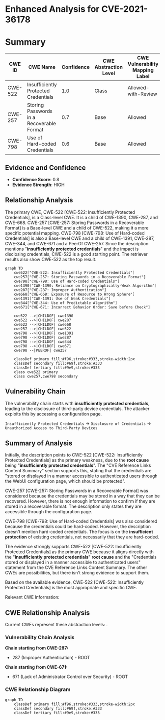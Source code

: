 # Enhanced Analysis for CVE-2021-36178

# Summary
| CWE ID | CWE Name | Confidence | CWE Abstraction Level | CWE Vulnerability Mapping Label | CWE-Vulnerability Mapping Notes |
|---|---|---|---|---|---|
| CWE-522 | Insufficiently Protected Credentials | 1.0 | Class | Allowed-with-Review | Primary CWE |
| CWE-257 | Storing Passwords in a Recoverable Format | 0.7 | Base | Allowed | Secondary Candidate |
| CWE-798 | Use of Hard-coded Credentials | 0.6 | Base | Allowed | Secondary Candidate |

## Evidence and Confidence

*   **Confidence Score:** 0.8
*   **Evidence Strength:** HIGH

## Relationship Analysis
The primary CWE, CWE-522 [CWE-522: Insufficiently Protected Credentials], is a Class-level CWE. It is a child of CWE-1390, CWE-287, and CWE-668. CWE-257 [CWE-257: Storing Passwords in a Recoverable Format] is a Base-level CWE and a child of CWE-522, making it a more specific potential mapping. CWE-798 [CWE-798: Use of Hard-coded Credentials] is also a Base-level CWE and a child of CWE-1391, CWE-287, CWE-344, and CWE-671 and a PeerOf CWE-257. Since the description mentions "**insufficiently protected credentials**" and the impact is disclosing credentials, CWE-522 is a good starting point. The retriever results also show CWE-522 as the top result.

```mermaid
graph TD
    cwe522["CWE-522: Insufficiently Protected Credentials"]
    cwe257["CWE-257: Storing Passwords in a Recoverable Format"]
    cwe798["CWE-798: Use of Hard-coded Credentials"]
    cwe1390["CWE-1390: Reliance on Cryptographically-Weak Algorithm"]
    cwe287["CWE-287: Improper Authentication"]
    cwe668["CWE-668: Exposure of Resource to Wrong Sphere"]
    cwe1391["CWE-1391: Use of Weak Credentials"]
    cwe344["CWE-344: Use of Predictable Algorithm"]
    cwe671["CWE-671: Incorrect Behavior Order: Save before Check"]

    cwe522 -->|CHILDOF| cwe1390
    cwe522 -->|CHILDOF| cwe287
    cwe522 -->|CHILDOF| cwe668
    cwe257 -->|CHILDOF| cwe522
    cwe798 -->|CHILDOF| cwe1391
    cwe798 -->|CHILDOF| cwe287
    cwe798 -->|CHILDOF| cwe344
    cwe798 -->|CHILDOF| cwe671
    cwe798 --|PEEROF| cwe257

    classDef primary fill:#f96,stroke:#333,stroke-width:2px
    classDef secondary fill:#69f,stroke:#333
    classDef tertiary fill:#9e9,stroke:#333
    class cwe522 primary
    class cwe257,cwe798 secondary
```

## Vulnerability Chain
The vulnerability chain starts with **insufficiently protected credentials**, leading to the disclosure of third-party device credentials. The attacker exploits this by accessing a configuration page.

`Insufficiently Protected Credentials` -> `Disclosure of Credentials` -> `Unauthorized Access to Third-Party Devices`

## Summary of Analysis
Initially, the description points to CWE-522 [CWE-522: Insufficiently Protected Credentials] as the primary weakness, due to the **root cause** being "**insufficiently protected credentials**". The "CVE Reference Links Content Summary" section supports this, stating that the credentials are "stored or displayed in a manner accessible to authenticated users through the WebUI configuration page, which should be protected".

CWE-257 [CWE-257: Storing Passwords in a Recoverable Format] was considered because the credentials may be stored in a way that they can be recovered. However, there is not enough information to confirm if they are stored in a recoverable format. The description only states they are accessible through the configuration page.

CWE-798 [CWE-798: Use of Hard-coded Credentials] was also considered because the credentials could be hard-coded. However, the description doesn't mention hard-coded credentials. The focus is on the **insufficient protection** of existing credentials, not necessarily that they are hard-coded.

The evidence strongly supports CWE-522 [CWE-522: Insufficiently Protected Credentials] as the primary CWE because it aligns directly with the "**insufficiently protected credentials**" **root cause** and the "Credentials stored or displayed in a manner accessible to authenticated users" statement from the CVE Reference Links Content Summary. The other CWEs are possibilities, but there isn't strong evidence to support them.

Based on the available evidence, CWE-522 [CWE-522: Insufficiently Protected Credentials] is the most appropriate and specific CWE.

Relevant CWE Information:


## CWE Relationship Analysis

Current CWEs represent these abstraction levels: .


### Vulnerability Chain Analysis

**Chain starting from CWE-287:**
- 287 (Improper Authentication) - ROOT


**Chain starting from CWE-671:**
- 671 (Lack of Administrator Control over Security) - ROOT



### CWE Relationship Diagram

```mermaid
graph TD
    classDef primary fill:#f96,stroke:#333,stroke-width:2px
    classDef secondary fill:#69f,stroke:#333
    classDef tertiary fill:#9e9,stroke:#333
```